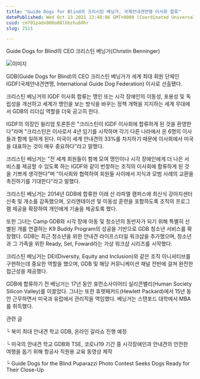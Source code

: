 ```yaml
---
title: "Guide Dogs for Blind의 크리시틴 베닝거, 국제안내견연맹 이사회 합류"
datePublished: Wed Oct 13 2021 13:48:06 GMT+0000 (Coordinated Universal Time)
cuid: cm701padx000o08lbbzhu60hr
slug: 2511

---
```



Guide Dogs for Blind의 CEO 크리스틴 베닝거(Christin Benninger)

![이미지](https://cdn.hashnode.com/res/hashnode/image/upload/v1739251943769/f0967e94-5096-4d34-b549-69ec966fef95.jpeg)

GDB(Guide Dogs for Blind)의 CEO 크리스틴 베닝거가 세계 최대 회원 단체인 IGDF(국제안내견연맹, International Guide Dog Federation) 이사로 선출됐다.

크리스틴 베닝거의 IGDF 이사회 합류는 맹인 또는 시각 장애인의 이동성, 포용성 및 독립성을 개선하고 세계가 맹인을 보는 방식을 바꾸는 정책 개혁을 지지하는 세계 무대에서 GDB의 리더십 역할을 더욱 공고히 한다.

IGDF의 의장인 윌리엄 토론튼은 "크리스틴이 IGDF 이사회에 합류하게 된 것을 환영한다"라며 "크리스틴은 이사로서 4년 임기를 시작하며 각기 다른 나라에서 온 6명의 이사들과 함께 일하게 된다. 미국이 세계 안내견의 33%를 차지하기 때문에 이사회에서 미국을 대표하는 것이 매우 중요하다"라고 말했다.

크리스틴 베닝거는 "전 세계 회원들이 함께 모여 맹인이나 시각 장애인에게 더 나은 서비스를 제공할 수 있도록 하는 IGDF와 같이 번창하는 조직의 이사회에 합류하게 된 것을 기쁘게 생각한다"며 "이사회와 협력하여 회원들 사이에서 지식과 모범 사례의 교환을 촉진하기를 기대한다"라고 말했다.

크리스틴 베닝거는 2014년 GDB에 합류한 이래 산 라파엘 캠퍼스에 최신식 강아지센터 신축 및 개소를 감독했으며, 오리엔테이션 및 이동성 훈련을 포함하도록 조직의 프로그램 제공을 확장하여 개인에게 기술을 제공토록 했다.

또한 그녀는 Camp GDB와 시각 장애 아동 및 청소년의 동반자가 되기 위해 특별히 선별된 개를 연결하는 K9 Buddy Program의 성공을 기반으로 GDB 청소년 서비스를 확장했다. GDB는 최근 청소년을 위한 안내견 라이프스타일 워크샵을 추가했으며, 청소년과 그 가족을 위한 Ready, Set, Foward라는 가상 워크샵 시리즈를 시작했다.

크리스틴 베닝거는 DEI(Diversity, Equity and Inclusion)와 같은 조직 이니셔티브를 구현하는데 중요한 역할을 했으며, GDB 및 해당 커뮤니케이션 채널 전반에 걸쳐 완전한 접근성을 제공했다.

GDB에 합류하기 전 베닝거는 17년 동안 휴먼소사이어티 실리콘밸리(Human Society Silicon Valley)를 이끌었다. 그녀는 또한 휴렛페커드(Hewlett Packard)에서 15년 동안 근무하면서 미국과 유럽에서 관리직을 역임했다. 베닝거는 스탠포드 대학에서 MBA를 취득했다.

관련 글

└ 북미 최대 안내견 학교 GDB, 온라인 갈라쇼 진행 예정

└ 미국의 안내견 학교 GDB와 TSE, 코로나19 기간 중 시각장애인과 안내견의 안전한 여행을 돕기 위해 항공사 직원용 교육 동영상 제작

└ Guide Dogs for the Blind Puparazzi Photo Contest Seeks Dogs Ready for Their Close-Up